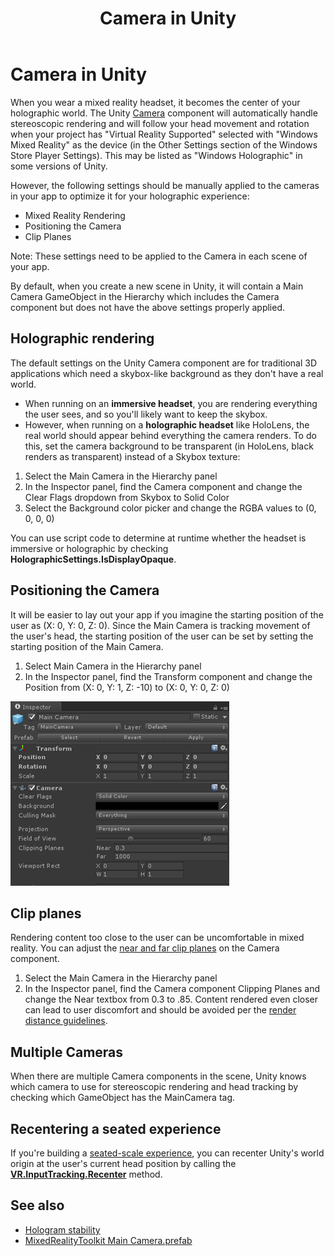 ﻿---
title: Camera in Unity
description: 
author: 
ms.author: neerajw
ms.date: 2/28/2018
ms.topic: article
keywords: 
---



# Camera in Unity

When you wear a mixed reality headset, it becomes the center of your holographic world. The Unity [Camera](http://docs.unity3d.com/Manual/class-Camera.html) component will automatically handle stereoscopic rendering and will follow your head movement and rotation when your project has "Virtual Reality Supported" selected with "Windows Mixed Reality" as the device (in the Other Settings section of the Windows Store Player Settings). This may be listed as "Windows Holographic" in some versions of Unity.

However, the following settings should be manually applied to the cameras in your app to optimize it for your holographic experience:
* Mixed Reality Rendering
* Positioning the Camera
* Clip Planes

Note: These settings need to be applied to the Camera in each scene of your app.

By default, when you create a new scene in Unity, it will contain a Main Camera GameObject in the Hierarchy which includes the Camera component but does not have the above settings properly applied.

## Holographic rendering

The default settings on the Unity Camera component are for traditional 3D applications which need a skybox-like background as they don't have a real world.
* When running on an **immersive headset**, you are rendering everything the user sees, and so you'll likely want to keep the skybox.
* However, when running on a **holographic headset** like HoloLens, the real world should appear behind everything the camera renders. To do this, set the camera background to be transparent (in HoloLens, black renders as transparent) instead of a Skybox texture:
1. Select the Main Camera in the Hierarchy panel
2. In the Inspector panel, find the Camera component and change the Clear Flags dropdown from Skybox to Solid Color
3. Select the Background color picker and change the RGBA values to (0, 0, 0, 0)

You can use script code to determine at runtime whether the headset is immersive or holographic by checking **HolographicSettings.IsDisplayOpaque**.

## Positioning the Camera

It will be easier to lay out your app if you imagine the starting position of the user as (X: 0, Y: 0, Z: 0). Since the Main Camera is tracking movement of the user's head, the starting position of the user can be set by setting the starting position of the Main Camera.
1. Select Main Camera in the Hierarchy panel
2. In the Inspector panel, find the Transform component and change the Position from (X: 0, Y: 1, Z: -10) to (X: 0, Y: 0, Z: 0)

![Camera in the Inspector pane in Unity](images/maincamera-350px.png)

## Clip planes

Rendering content too close to the user can be uncomfortable in mixed reality. You can adjust the [near and far clip planes](hologram-stability.md#hologram-render-distances) on the Camera component.
1. Select the Main Camera in the Hierarchy panel
2. In the Inspector panel, find the Camera component Clipping Planes and change the Near textbox from 0.3 to .85. Content rendered even closer can lead to user discomfort and should be avoided per the [render distance guidelines](hologram-stability.md#hologram-render-distances).

## Multiple Cameras

When there are multiple Camera components in the scene, Unity knows which camera to use for stereoscopic rendering and head tracking by checking which GameObject has the MainCamera tag.

## Recentering a seated experience

If you're building a [seated-scale experience](coordinate-systems.md), you can recenter Unity's world origin at the user's current head position by calling the **[VR.InputTracking.Recenter](https://docs.unity3d.com/ScriptReference/VR.InputTracking.Recenter.html)** method.

## See also
* [Hologram stability](hologram-stability.md)
* [MixedRealityToolkit Main Camera.prefab](https://github.com/Microsoft/MixedRealityToolkit-Unity/tree/master/Assets/HoloToolkit/Input/Prefabs)